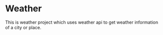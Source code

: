 # Weather
This is weather project which uses weather api to get weather information of a city or place.
